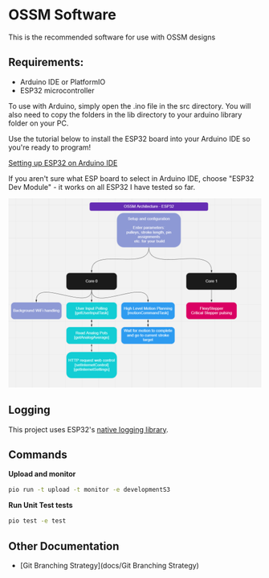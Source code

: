 # OSSM Software
This is the recommended software for use with OSSM designs

## Requirements:
- Arduino IDE or PlatformIO
- ESP32 microcontroller

To use with Arduino, simply open the .ino file in the src directory. You will also need to copy the folders in the lib directory to your arduino library folder on your PC.

Use the tutorial below to install the ESP32 board into your Arduino IDE so you're ready to program!

[Setting up ESP32 on Arduino IDE](https://randomnerdtutorials.com/installing-the-esp32-board-in-arduino-ide-windows-instructions/)

If you aren't sure what ESP board to select in Arduino IDE, choose "ESP32 Dev Module" - it works on all ESP32 I have tested so far.

![ESP32 Architecture](https://github.com/KinkyMakers/OSSM-hardware/blob/master/PlatformIO%20ESP32%20code/OSSM_ESP32/OSSM%20ESP32%20Architecture.png)


## Logging

This project uses ESP32's [native logging library](https://docs.espressif.com/projects/esp-idf/en/stable/esp32/api-reference/system/log.html).


## Commands

**Upload and monitor**
```bash
pio run -t upload -t monitor -e developmentS3
```

**Run Unit Test tests**
```bash
pio test -e test
```

## Other Documentation
- [Git Branching Strategy](docs/Git Branching Strategy)